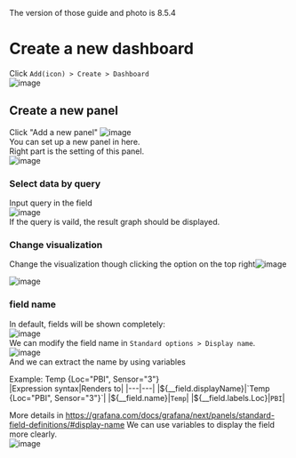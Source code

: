 The version of those guide and photo is 8.5.4
# Create a new dashboard
Click `Add(icon) > Create > Dashboard`  
![image](https://user-images.githubusercontent.com/71573064/172528427-88dbaee8-bb58-48b3-b94e-8f22dda91127.png)  
## Create a new panel
Click "Add a new panel"
![image](https://user-images.githubusercontent.com/71573064/172528450-ca6c97a0-5cd0-4712-9481-c836061c097c.png)  
You can set up a new panel in here.  
Right part is the setting of this panel.   
![image](https://user-images.githubusercontent.com/71573064/172528557-5242884a-1ec9-409d-be35-73045a93bd31.png)  
### Select data by query
Input query in the field  
![image](https://user-images.githubusercontent.com/71573064/172529589-d41bd191-f3e9-40bf-b3a5-908ff320cb12.png)  
If the query is vaild, the result graph should be displayed.  

### Change visualization
Change the visualization though clicking the option on the top right![image](https://user-images.githubusercontent.com/71573064/172529383-8e6511ef-15df-41aa-8484-d08e61b0f885.png)

![image](https://user-images.githubusercontent.com/71573064/172529230-9efd2248-c2f3-436e-bb39-5f1f8ab699d2.png)

### field name
In default, fields will be shown completely:  
![image](https://user-images.githubusercontent.com/71573064/172529823-9285fa7c-2240-4029-ba44-b940d7cbca7b.png)  
We can modify the field name in `Standard options > Display name`.  
![image](https://user-images.githubusercontent.com/71573064/172530163-50b1966e-04fd-406e-9596-62edd4cab97e.png)  
And we can extract the name by using variables  
  
Example: Temp {Loc="PBI", Sensor="3"}  
|Expression syntax|Renders to|
|---|---|
|${__field.displayName}|`Temp {Loc="PBI", Sensor="3"}`|
|${__field.name}|`Temp`|
|${__field.labels.Loc}|`PBI`|

More details in https://grafana.com/docs/grafana/next/panels/standard-field-definitions/#display-name
We can use variables to display the field more clearly.  
![image](https://user-images.githubusercontent.com/71573064/172530191-6664eddf-4a28-4630-83fe-9ff17a6c465e.png)
